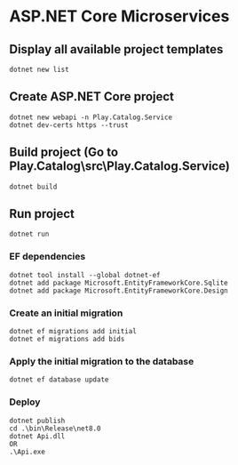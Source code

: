 # ASP.NET Core Microservices

## Display all available project templates
```
dotnet new list
```

## Create ASP.NET Core project
```
dotnet new webapi -n Play.Catalog.Service
dotnet dev-certs https --trust
```

## Build project (Go to Play.Catalog\src\Play.Catalog.Service)
```
dotnet build
```

## Run project
```
dotnet run
```

### EF dependencies
```
dotnet tool install --global dotnet-ef
dotnet add package Microsoft.EntityFrameworkCore.Sqlite
dotnet add package Microsoft.EntityFrameworkCore.Design
```
### Create an initial migration
```
dotnet ef migrations add initial
dotnet ef migrations add bids
```
### Apply the initial migration to the database
```
dotnet ef database update
```
### Deploy
```
dotnet publish
cd .\bin\Release\net8.0
dotnet Api.dll 
OR 
.\Api.exe
```